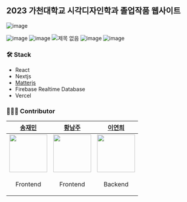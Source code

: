 ## 2023 가천대학교 시각디자인학과 졸업작품 웹사이트

![image](https://github.com/Gachon-VD-Graduation2023/gachon-vd-graduation23-fe/assets/48910081/66a8e79b-eac0-4b0c-ac8d-7f6da46052f0)

![image](https://github.com/Gachon-VD-Graduation2023/gachon-vd-graduation23-fe/assets/48910081/03e610b9-1fca-4930-9018-0fa3d5830d44)
![image](https://github.com/Gachon-VD-Graduation2023/gachon-vd-graduation23-fe/assets/48910081/bc7254f6-df02-47a5-9c61-6ec282930cbe)
![제목 없음](https://github.com/Gachon-VD-Graduation2023/gachon-vd-graduation23-fe/assets/48910081/14ff148e-744e-430e-828e-658c2842995a)
![image](https://github.com/Gachon-VD-Graduation2023/gachon-vd-graduation23-fe/assets/48910081/765c08cf-2fa1-46eb-b53c-d82f9909ca7f)
![image](https://github.com/Gachon-VD-Graduation2023/gachon-vd-graduation23-fe/assets/48910081/6d8be1b9-e332-4ecb-8447-1d1438f94cde)

### 🛠️ Stack
* React
* Nextjs
* <a href="https://github.com/liabru/matter-js">Matterjs</a>
* Firebase Realtime Database
* Vercel

### 👩🏼‍💻 Contributor
| [송재민](https://github.com/xongjaemin) | [황남주](https://github.com/NamNamju) | [이연희](https://github.com/LeeYeonhee-00) |
| ------------------------------------------------------- | -------------------------------------------------------- | --------------------------------------------------------- |
| <img src="https://github.com/xongjaemin.png" width="100"> | <img src="https://github.com/NamNamju.png" width="100"> | <img src="https://github.com/LeeYeonhee-00.png" width="100"> |
| <p width="100" align="center">Frontend</p> | <p width="100" align="center">Frontend</p> | <p width="100" align="center">Backend</p> |
